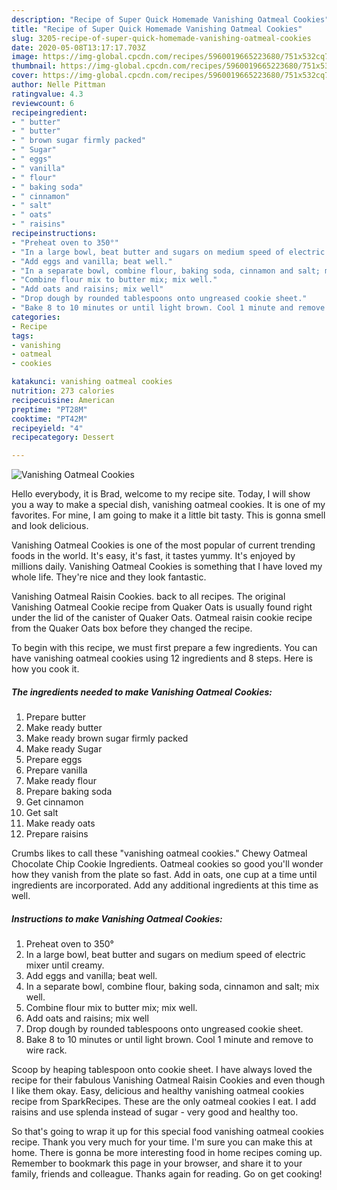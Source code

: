 ```yaml
---
description: "Recipe of Super Quick Homemade Vanishing Oatmeal Cookies"
title: "Recipe of Super Quick Homemade Vanishing Oatmeal Cookies"
slug: 3205-recipe-of-super-quick-homemade-vanishing-oatmeal-cookies
date: 2020-05-08T13:17:17.703Z
image: https://img-global.cpcdn.com/recipes/5960019665223680/751x532cq70/vanishing-oatmeal-cookies-recipe-main-photo.jpg
thumbnail: https://img-global.cpcdn.com/recipes/5960019665223680/751x532cq70/vanishing-oatmeal-cookies-recipe-main-photo.jpg
cover: https://img-global.cpcdn.com/recipes/5960019665223680/751x532cq70/vanishing-oatmeal-cookies-recipe-main-photo.jpg
author: Nelle Pittman
ratingvalue: 4.3
reviewcount: 6
recipeingredient:
- " butter"
- " butter"
- " brown sugar firmly packed"
- " Sugar"
- " eggs"
- " vanilla"
- " flour"
- " baking soda"
- " cinnamon"
- " salt"
- " oats"
- " raisins"
recipeinstructions:
- "Preheat oven to 350°"
- "In a large bowl, beat butter and sugars on medium speed of electric mixer until creamy."
- "Add eggs and vanilla; beat well."
- "In a separate bowl, combine flour, baking soda, cinnamon and salt; mix well."
- "Combine flour mix to butter mix; mix well."
- "Add oats and raisins; mix well"
- "Drop dough by rounded tablespoons onto ungreased cookie sheet."
- "Bake 8 to 10 minutes or until light brown. Cool 1 minute and remove to wire rack."
categories:
- Recipe
tags:
- vanishing
- oatmeal
- cookies

katakunci: vanishing oatmeal cookies 
nutrition: 273 calories
recipecuisine: American
preptime: "PT28M"
cooktime: "PT42M"
recipeyield: "4"
recipecategory: Dessert

---
```



![Vanishing Oatmeal Cookies](https://img-global.cpcdn.com/recipes/5960019665223680/751x532cq70/vanishing-oatmeal-cookies-recipe-main-photo.jpg)

Hello everybody, it is Brad, welcome to my recipe site. Today, I will show you a way to make a special dish, vanishing oatmeal cookies. It is one of my favorites. For mine, I am going to make it a little bit tasty. This is gonna smell and look delicious.

Vanishing Oatmeal Cookies is one of the most popular of current trending foods in the world. It's easy, it's fast, it tastes yummy. It's enjoyed by millions daily. Vanishing Oatmeal Cookies is something that I have loved my whole life. They're nice and they look fantastic.

Vanishing Oatmeal Raisin Cookies. back to all recipes. The original Vanishing Oatmeal Cookie recipe from Quaker Oats is usually found right under the lid of the canister of Quaker Oats. Oatmeal raisin cookie recipe from the Quaker Oats box before they changed the recipe.


To begin with this recipe, we must first prepare a few ingredients. You can have vanishing oatmeal cookies using 12 ingredients and 8 steps. Here is how you cook it.

<!--inarticleads1-->

##### The ingredients needed to make Vanishing Oatmeal Cookies:

1. Prepare  butter
1. Make ready  butter
1. Make ready  brown sugar firmly packed
1. Make ready  Sugar
1. Prepare  eggs
1. Prepare  vanilla
1. Make ready  flour
1. Prepare  baking soda
1. Get  cinnamon
1. Get  salt
1. Make ready  oats
1. Prepare  raisins


Crumbs likes to call these &#34;vanishing oatmeal cookies.&#34; Chewy Oatmeal Chocolate Chip Cookie Ingredients. Oatmeal cookies so good you&#39;ll wonder how they vanish from the plate so fast. Add in oats, one cup at a time until ingredients are incorporated. Add any additional ingredients at this time as well. 

<!--inarticleads2-->

##### Instructions to make Vanishing Oatmeal Cookies:

1. Preheat oven to 350°
1. In a large bowl, beat butter and sugars on medium speed of electric mixer until creamy.
1. Add eggs and vanilla; beat well.
1. In a separate bowl, combine flour, baking soda, cinnamon and salt; mix well.
1. Combine flour mix to butter mix; mix well.
1. Add oats and raisins; mix well
1. Drop dough by rounded tablespoons onto ungreased cookie sheet.
1. Bake 8 to 10 minutes or until light brown. Cool 1 minute and remove to wire rack.


Scoop by heaping tablespoon onto cookie sheet. I have always loved the recipe for their fabulous Vanishing Oatmeal Raisin Cookies and even though I like them okay. Easy, delicious and healthy vanishing oatmeal cookies recipe from SparkRecipes. These are the only oatmeal cookies I eat. I add raisins and use splenda instead of sugar - very good and healthy too. 

So that's going to wrap it up for this special food vanishing oatmeal cookies recipe. Thank you very much for your time. I'm sure you can make this at home. There is gonna be more interesting food in home recipes coming up. Remember to bookmark this page in your browser, and share it to your family, friends and colleague. Thanks again for reading. Go on get cooking!
